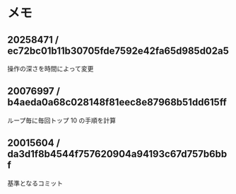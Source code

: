 # メモ

## 20258471 / ec72bc01b11b30705fde7592e42fa65d985d02a5

操作の深さを時間によって変更

## 20076997 / b4aeda0a68c028148f81eec8e87968b51dd615ff

ループ毎に毎回トップ 10 の手順を計算

## 20015604 / da3d1f8b4544f757620904a94193c67d757b6bbf

基準となるコミット
